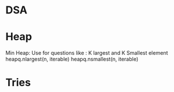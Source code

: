 # DSA

# Heap
 Min Heap:
 Use for questions like : K largest and K Smallest element
 heapq.nlargest(n, iterable)
 heapq.nsmallest(n, iterable)

# Tries

